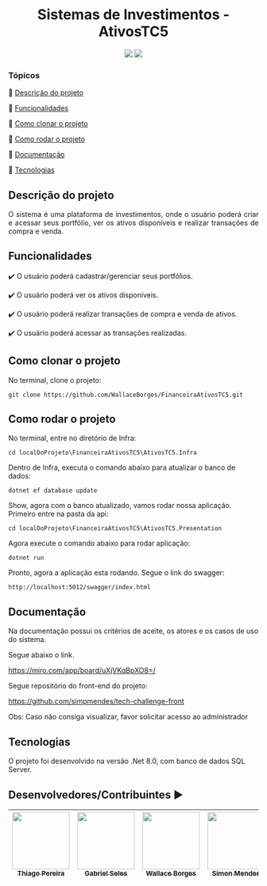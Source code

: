 <h1 align="center"> Sistemas de Investimentos - AtivosTC5  </h1> 

<p align="center">
  <img src="http://img.shields.io/static/v1?label=TESTES&message=%3E100&color=GREEN&style=for-the-badge"/>
   <img src="http://img.shields.io/static/v1?label=STATUS&message=CONCLUIDO&color=GREEN&style=for-the-badge"/>
</p>

### Tópicos 

:small_blue_diamond: [Descrição do projeto](#descrição-do-projeto)

:small_blue_diamond: [Funcionalidades](#funcionalidades)

:small_blue_diamond: [Como clonar o projeto](#como-clonar-o-projeto)

:small_blue_diamond: [Como rodar o projeto](#como-rodar-o-projeto)

:small_blue_diamond: [Documentação](#documentação)

:small_blue_diamond: [Tecnologias](#tecnologias)

## Descrição do projeto 

<p align="justify">
  O sistema é uma plataforma de investimentos, onde o usuário poderá criar e acessar seus portfólio, ver os ativos disponíveis e realizar transações de compra e venda.
</p>

## Funcionalidades

:heavy_check_mark: O usuário poderá cadastrar/gerenciar seus portfólios.

:heavy_check_mark: O usuário poderá ver os ativos disponíveis.

:heavy_check_mark: O usuário poderá realizar transações de compra e venda de ativos.

:heavy_check_mark: O usuário poderá acessar as transações realizadas.

## Como clonar o projeto

No terminal, clone o projeto: 
```
git clone https://github.com/WallaceBorges/FinanceiraAtivosTC5.git
```

## Como rodar o projeto

No terminal, entre no diretório de Infra:
```
cd localDoProjeto\FinanceiraAtivosTC5\AtivosTC5.Infra
```

Dentro de Infra, executa o comando abaixo para atualizar o banco de dados:
```
dotnet ef database update
```

Show, agora com o banco atualizado, vamos rodar nossa aplicação.
Primeiro entre na pasta da api:
```
cd localDoProjeto\FinanceiraAtivosTC5\AtivosTC5.Presentation
```

Agora execute o comando abaixo para rodar aplicação:
```
dotnet run
```

Pronto, agora a aplicação esta rodando. Segue o link do swagger:
```
http://localhost:5012/swagger/index.html
```

## Documentação

Na documentação possui os critérios de aceite, os atores e os casos de uso do sistema.

Segue abaixo o link.

https://miro.com/app/board/uXjVKqBpXO8=/

Segue repositório do front-end do projeto:

https://github.com/simpmendes/tech-challenge-front

Obs: Caso não consiga visualizar, favor solicitar acesso ao administrador

## Tecnologias

O projeto foi desenvolvido na versão .Net 8.0, com banco de dados SQL Server.

## Desenvolvedores/Contribuintes :arrow_forward:

| [<img src="https://avatars.githubusercontent.com/u/31574481?s=400&u=c256fa50a65feb93d2b537776c538304f1ba6efe&v=4" width=115><br><sub>Thiago Pereira</sub>](https://github.com/TSP17) |  [<img src="https://avatars.githubusercontent.com/u/17633740?v=4" width=115><br><sub>Gabriel Seles</sub>](https://github.com/SelesGabriel) |  [<img src="https://avatars.githubusercontent.com/u/46162170?v=4" width=115><br><sub>Wallace Borges</sub>](https://github.com/WallaceBorges) |[<img src="https://avatars.githubusercontent.com/u/77901483?v=4" width=115><br><sub>Simon Mendes</sub>](https://github.com/simpmendes) |
| :---: | :---: | :---: | :---: 

